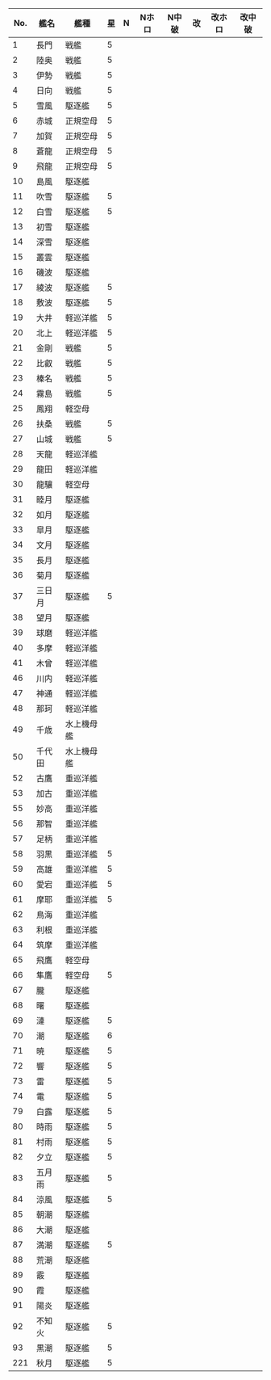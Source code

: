 |No.|艦名|艦種|星|N|Nホロ|N中破|改|改ホロ|改中破|
|---|---|---|---|---|---|---|---|---|---|
|1|長門|戦艦|5|||||||
|2|陸奥|戦艦|5|||||||
|3|伊勢|戦艦|5|||||||
|4|日向|戦艦|5|||||||
|5|雪風|駆逐艦|5|||||||
|6|赤城|正規空母|5|||||||
|7|加賀|正規空母|5|||||||
|8|蒼龍|正規空母|5|||||||
|9|飛龍|正規空母|5|||||||
|10|島風|駆逐艦||||||||
|11|吹雪|駆逐艦|5|||||||
|12|白雪|駆逐艦|5|||||||
|13|初雪|駆逐艦||||||||
|14|深雪|駆逐艦||||||||
|15|叢雲|駆逐艦||||||||
|16|磯波|駆逐艦||||||||
|17|綾波|駆逐艦|5|||||||
|18|敷波|駆逐艦|5|||||||
|19|大井|軽巡洋艦|5|||||||
|20|北上|軽巡洋艦|5|||||||
|21|金剛|戦艦|5|||||||
|22|比叡|戦艦|5|||||||
|23|榛名|戦艦|5|||||||
|24|霧島|戦艦|5|||||||
|25|鳳翔|軽空母||||||||
|26|扶桑|戦艦|5|||||||
|27|山城|戦艦|5|||||||
|28|天龍|軽巡洋艦||||||||
|29|龍田|軽巡洋艦||||||||
|30|龍驤|軽空母||||||||
|31|睦月|駆逐艦||||||||
|32|如月|駆逐艦||||||||
|33|皐月|駆逐艦||||||||
|34|文月|駆逐艦||||||||
|35|長月|駆逐艦||||||||
|36|菊月|駆逐艦||||||||
|37|三日月|駆逐艦|5|||||||
|38|望月|駆逐艦||||||||
|39|球磨|軽巡洋艦||||||||
|40|多摩|軽巡洋艦||||||||
|41|木曾|軽巡洋艦||||||||
|46|川内|軽巡洋艦||||||||
|47|神通|軽巡洋艦||||||||
|48|那珂|軽巡洋艦||||||||
|49|千歳|水上機母艦||||||||
|50|千代田|水上機母艦||||||||
|52|古鷹|重巡洋艦||||||||
|53|加古|重巡洋艦||||||||
|55|妙高|重巡洋艦||||||||
|56|那智|重巡洋艦||||||||
|57|足柄|重巡洋艦||||||||
|58|羽黒|重巡洋艦|5|||||||
|59|高雄|重巡洋艦|5|||||||
|60|愛宕|重巡洋艦|5|||||||
|61|摩耶|重巡洋艦|5|||||||
|62|鳥海|重巡洋艦||||||||
|63|利根|重巡洋艦||||||||
|64|筑摩|重巡洋艦||||||||
|65|飛鷹|軽空母||||||||
|66|隼鷹|軽空母|5|||||||
|67|朧|駆逐艦||||||||
|68|曙|駆逐艦||||||||
|69|漣|駆逐艦|5|||||||
|70|潮|駆逐艦|6|||||||
|71|暁|駆逐艦|5|||||||
|72|響|駆逐艦|5|||||||
|73|雷|駆逐艦|5|||||||
|74|電|駆逐艦|5|||||||
|79|白露|駆逐艦|5|||||||
|80|時雨|駆逐艦|5|||||||
|81|村雨|駆逐艦|5|||||||
|82|夕立|駆逐艦|5|||||||
|83|五月雨|駆逐艦|5|||||||
|84|涼風|駆逐艦|5|||||||
|85|朝潮|駆逐艦||||||||
|86|大潮|駆逐艦||||||||
|87|満潮|駆逐艦|5|||||||
|88|荒潮|駆逐艦||||||||
|89|霰|駆逐艦||||||||
|90|霞|駆逐艦||||||||
|91|陽炎|駆逐艦||||||||
|92|不知火|駆逐艦|5|||||||
|93|黒潮|駆逐艦|5|||||||
|221|秋月|駆逐艦|5|||||||

